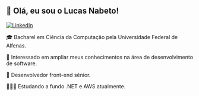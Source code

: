 ## 👋 Olá, eu sou o Lucas Nabeto!
[![LinkedIn](https://img.shields.io/badge/LinkedIn-%230077B5.svg?&style=flat-square&logo=linkedin&logoColor=white)](https://www.linkedin.com/in/lucasnabeto/)

🎓 Bacharel em Ciência da Computação pela Universidade Federal de Alfenas.

🎯 Interessado em ampliar meus conhecimentos na área de desenvolvimento de software.

💼 Desenvolvedor front-end sênior.

🧑🏻‍💻 Estudando a fundo .NET e AWS atualmente.
